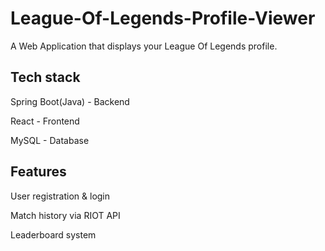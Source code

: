 # League-Of-Legends-Profile-Viewer
 A Web Application that displays your League Of Legends profile.

## Tech stack

Spring Boot(Java) - Backend

React - Frontend

MySQL - Database

## Features

User registration  & login

Match history via RIOT API

Leaderboard system
